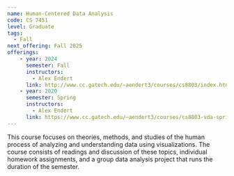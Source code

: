 ```yaml
---
name: Human-Centered Data Analysis
code: CS 7451
level: Graduate
tags: 
  - Fall
next_offering: Fall 2025
offerings:
    - year: 2024
      semester: Fall
      instructors: 
        - Alex Endert
      link: http://www.cc.gatech.edu/~aendert3/courses/cs8803/index.html
    - year: 2020
      semester: Spring
      instructors: 
        - Alex Endert
      link: https://www.cc.gatech.edu/~aendert3/courses/cs8803-vda-spring2018/index.html
---
```


This course focuses on theories, methods, and studies of the human process of analyzing and understanding data using visualizations. The course consists of readings and discussion of these topics, individual homework assignments, and a group data analysis project that runs the duration of the semester.

